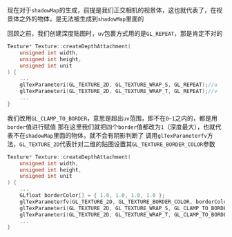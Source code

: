 现在对于`shadowMap`的生成，前提是我们正交相机的视景体，这也就代表了，在视景体之外的物体，是无法被生成到`shadowMap`里面的

回顾之前，我们创建深度贴图时，`uv`包裹方式用的是`GL_REPEAT`，那是肯定不对的
```cpp
Texture* Texture::createDepthAttachment(
	unsigned int width,
	unsigned int height,
	unsigned int unit
) {
	...
	glTexParameteri(GL_TEXTURE_2D, GL_TEXTURE_WRAP_S, GL_REPEAT);//u
	glTexParameteri(GL_TEXTURE_2D, GL_TEXTURE_WRAP_T, GL_REPEAT);//v
	...
}
```
我们改用`GL_CLAMP_TO_BORDER`，意思是超出`uv`范围，即不在`0~1`之内的，都是用`border`值进行赋值
那在这里我们就把四个`border`值都改为`1`（深度最大），也就代表不在`shadowMap`里面的物体，就不会有阴影判断了
调用`glTexParameterfv`方法，`GL_TEXTURE_2D`代表针对二维的贴图设置其`GL_TEXTURE_BORDER_COLOR`参数
```cpp
Texture* Texture::createDepthAttachment(
	unsigned int width,
	unsigned int height,
	unsigned int unit
) {
	...
	GLfloat borderColor[] = { 1.0, 1.0, 1.0, 1.0 };
	glTexParameterfv(GL_TEXTURE_2D, GL_TEXTURE_BORDER_COLOR, borderColor);
	glTexParameteri(GL_TEXTURE_2D, GL_TEXTURE_WRAP_S, GL_CLAMP_TO_BORDER);//u
	glTexParameteri(GL_TEXTURE_2D, GL_TEXTURE_WRAP_T, GL_CLAMP_TO_BORDER);//v
	...
}
```


<!--stackedit_data:
eyJoaXN0b3J5IjpbLTEyOTI0MzAyNTksLTIzMjgzODE1OSwtMT
I5OTQzOTg4NywxODkzMTI2NTI1XX0=
-->